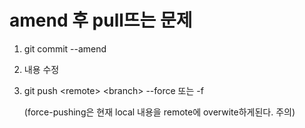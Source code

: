 # amend 후 pull뜨는 문제



1. git commit --amend
2. 내용 수정
3.  git push \<remote> \<branch> --force 또는 -f&#x20;

    (force-pushing은 현재 local 내용을 remote에 overwite하게된다. 주의)
